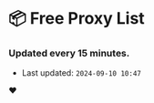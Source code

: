 # :package: Free Proxy List
### Updated every 15 minutes.

- Last updated: `2024-09-10 10:47`

:heart:
